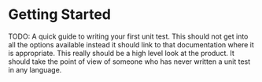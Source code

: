 # Getting Started

TODO: A quick guide to writing your first unit test.  This should not get into all the options available instead it should link to that documentation where it is appropriate.    This really should be a high level look at the product.   It should take the point of view of someone who has never written a unit test in any language.
 

